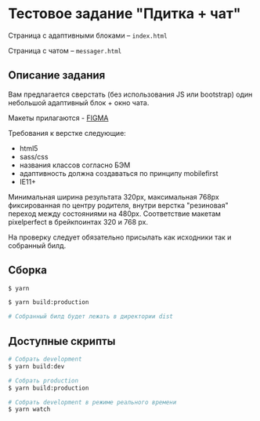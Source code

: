 # Тестовое задание "Пдитка + чат"

Страница с адаптивными блоками – `index.html`

Страница с чатом – `messager.html`

## Описание задания

Вам предлагается cверстать (без использования JS или bootstrap) один небольшой адаптивный блок + окно чата.

Макеты прилагаются - [FIGMA](https://www.figma.com/file/aXI1GkPvjq0o8QqpmlMw0Jr9/test)

Требования к верстке следующие:

- html5
- sass/css
- названия классов согласно БЭМ
- адаптивность должна создаваться по принципу mobilefirst
- IE11+

Минимальная ширина результата 320px, максимальная 768px фиксированная по центру родителя, внутри верстка "резиновая" переход между состояниями на 480px. Соответствие макетам pixelperfect в брейкпоинтах 320 и 768 px.

На проверку следует обязательно присылать как исходники так и собранный билд.

## Сборка

```bash
$ yarn

$ yarn build:production

# Собранный билд будет лежать в директории dist
```

## Доступные скрипты

```bash
# Собрать development
$ yarn build:dev

# Собрать production
$ yarn build:production

# Собрать development в режиме реального времени
$ yarn watch
```
